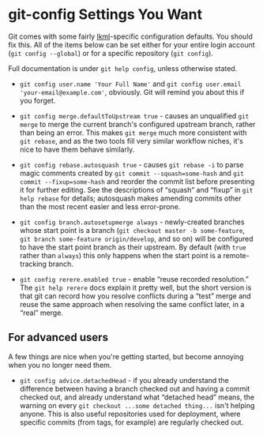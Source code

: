 # git-config Settings You Want

Git comes with some fairly [lkml](http://www.tux.org/lkml/)-specific configuration defaults. You should fix this. All of the items below can be set either for your entire login account (`git config --global`) or for a specific repository (`git config`).

Full documentation is under `git help config`, unless otherwise stated.

* `git config user.name 'Your Full Name'` and `git config user.email 'your-email@example.com'`, obviously. Git will remind you about this if you forget.

* `git config merge.defaultToUpstream true` - causes an unqualified `git merge` to merge the current branch's configured upstream branch, rather than being an error. This makes `git merge` much more consistent with `git rebase`, and as the two tools fill very similar workflow niches, it's nice to have them behave similarly.

* `git config rebase.autosquash true` - causes `git rebase -i` to parse magic comments created by `git commit --squash=some-hash` and `git commit --fixup=some-hash` and reorder the commit list before presenting it for further editing. See the descriptions of “squash” and “fixup” in `git help rebase` for details; autosquash makes amending commits other than the most recent easier and less error-prone.

* `git config branch.autosetupmerge always` - newly-created branches whose start point is a branch (`git checkout master -b some-feature`, `git branch some-feature origin/develop`, and so on) will be configured to have the start point branch as their upstream. By default (with `true` rather than `always`) this only happens when the start point is a remote-tracking branch.

* `git config rerere.enabled true` - enable “reuse recorded resolution.” The `git help rerere` docs explain it pretty well, but the short version is that git can record how you resolve conflicts during a “test” merge and reuse the same approach when resolving the same conflict later, in a “real” merge.

## For advanced users

A few things are nice when you're getting started, but become annoying when
you no longer need them.

* `git config advice.detachedHead` - if you already understand the difference between having a branch checked out and having a commit checked out, and already understand what “detached head” means, the warning on every `git checkout ...some detached thing...` isn't helping anyone. This is also useful repositories used for deployment, where specific commits (from tags, for example) are regularly checked out.
